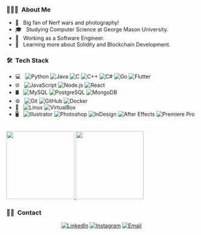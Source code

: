 <h3> 👨🏻‍💻 &nbsp;About Me </h3>

- 🤔 &nbsp; Big fan of Nerf wars and photography!
- 🎓 &nbsp; Studying Computer Science at George Mason University.
- 💼 &nbsp; Working as a Software Engineer.
- 🌱 &nbsp; Learning more about Solidity and Blockchain Development.

<h3> 🛠 &nbsp;Tech Stack</h3>

<!-- search for icons here https://simpleicons.org/ -->

- 💻 &nbsp;
  ![Python](https://img.shields.io/badge/-Python-333333?style=flat&logo=python)
  ![Java](https://img.shields.io/badge/-Java-333333?style=flat&logo=Java)
  ![C](https://img.shields.io/badge/-C-333333?style=flat&logo=C)
  ![C++](https://img.shields.io/badge/-C++-333333?style=flat&logo=C%2B%2B)
  ![C#](https://img.shields.io/badge/-C%23-333333?style=flat&logo=C-sharp)
  ![Go](https://img.shields.io/badge/-Go-333333?style=flat&logo=go)
  ![Flutter](https://img.shields.io/badge/-Flutter-333333?style=flat&logo=flutter)
- 🌐 &nbsp;
  ![JavaScript](https://img.shields.io/badge/-JavaScript-333333?style=flat&logo=javascript)
  ![Node.js](https://img.shields.io/badge/-Node.js-333333?style=flat&logo=nodedotjs)
  ![React](https://img.shields.io/badge/-React-333333?style=flat&logo=react)
- 🛢 &nbsp;
  ![MySQL](https://img.shields.io/badge/-MySQL-333333?style=flat&logo=mysql)
  ![PostgreSQL](https://img.shields.io/badge/-PostgreSQL-333333?style=flat&logo=postgresql)
  ![MongoDB](https://img.shields.io/badge/-MongoDB-333333?style=flat&logo=mongodb)
- ⚙️ &nbsp;
  ![Git](https://img.shields.io/badge/-Git-333333?style=flat&logo=git)
  ![GitHub](https://img.shields.io/badge/-GitHub-333333?style=flat&logo=github)
  ![Docker](https://img.shields.io/badge/-Docker-333333?style=flat&logo=docker)
- 🔧 &nbsp;
  ![Linux](https://img.shields.io/badge/-Linux-333333?style=flat&logo=linux)
  ![VirtualBox](https://img.shields.io/badge/-VirtualBox-333333?style=flat&logo=virtualbox)
- 🖥 &nbsp;
  ![Illustrator](https://img.shields.io/badge/-Illustrator-333333?style=flat&logo=adobe-illustrator)
  ![Photoshop](https://img.shields.io/badge/-Photoshop-333333?style=flat&logo=adobe-photoshop)
  ![InDesign](https://img.shields.io/badge/-InDesign-333333?style=flat&logo=adobe-indesign)
  ![After Effects](https://img.shields.io/badge/-After%20Effects-333333?style=flat&logo=adobe-after-effects)
  ![Premiere Pro](https://img.shields.io/badge/-Premiere%20Pro-333333?style=flat&logo=adobe-premiere-pro)

<br/>

<a href="https://github.com/minhd-vu">
  <img height="180em" src="https://github-readme-stats.vercel.app/api?username=minhd-vu&theme=buefy&show_icons=true&layout=compact" />
  <img height="180em" src="https://github-readme-stats.vercel.app/api/top-langs/?username=minhd-vu&theme=buefy&layout=compact" />
</a>

<br/>

<h3> 🤝🏻 &nbsp;Contact </h3>

<p align="center">
<a href="https://www.linkedin.com/in/vudominhd/"><img alt="LinkedIn" src="https://img.shields.io/badge/LinkedIn-Minh%20Vu-blue?style=flat-square&logo=linkedin"></a>
<a href="https://www.instagram.com/minhd_vu/"><img alt="Instagram" src="https://img.shields.io/badge/Instagram-minhd_vu-blue?style=flat-square&logo=instagram"></a>
<a href="mailto:mvu21@gmu.edu"><img alt="Email" src="https://img.shields.io/badge/Email-mvu21@gmu.edu-blue?style=flat-square&logo=gmail"></a>
</p>
